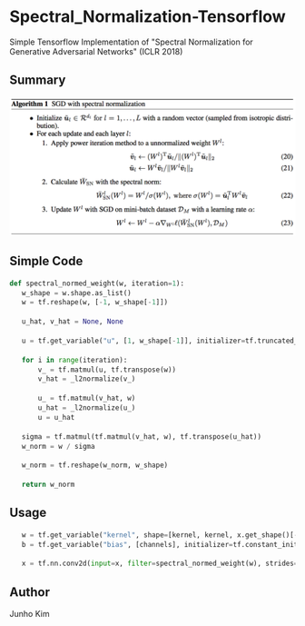 # Spectral_Normalization-Tensorflow
 Simple Tensorflow Implementation of "Spectral Normalization for Generative Adversarial Networks" (ICLR 2018)
 
 ## Summary
 ![sn](./assests/sn.png)
 
 ## Simple Code
 ```python
def spectral_normed_weight(w, iteration=1):
    w_shape = w.shape.as_list()
    w = tf.reshape(w, [-1, w_shape[-1]])

    u_hat, v_hat = None, None

    u = tf.get_variable("u", [1, w_shape[-1]], initializer=tf.truncated_normal_initializer(), trainable=False)

    for i in range(iteration):
        v_ = tf.matmul(u, tf.transpose(w))
        v_hat = _l2normalize(v_)

        u_ = tf.matmul(v_hat, w)
        u_hat = _l2normalize(u_)
        u = u_hat

    sigma = tf.matmul(tf.matmul(v_hat, w), tf.transpose(u_hat))
    w_norm = w / sigma

    w_norm = tf.reshape(w_norm, w_shape)

    return w_norm
 ```
 
 ## Usage
 ```python
    w = tf.get_variable("kernel", shape=[kernel, kernel, x.get_shape()[-1], channels])
    b = tf.get_variable("bias", [channels], initializer=tf.constant_initializer(0.0))

    x = tf.nn.conv2d(input=x, filter=spectral_normed_weight(w), strides=[1, stride, stride, 1]) + b
 ```
 ## Author
 Junho Kim
